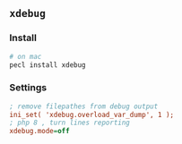 ## `xdebug`

### Install

```bash
# on mac
pecl install xdebug
```

### Settings
```ini
; remove filepathes from debug output
ini_set( 'xdebug.overload_var_dump', 1 );
; php 8 , turn lines reporting
xdebug.mode=off
```